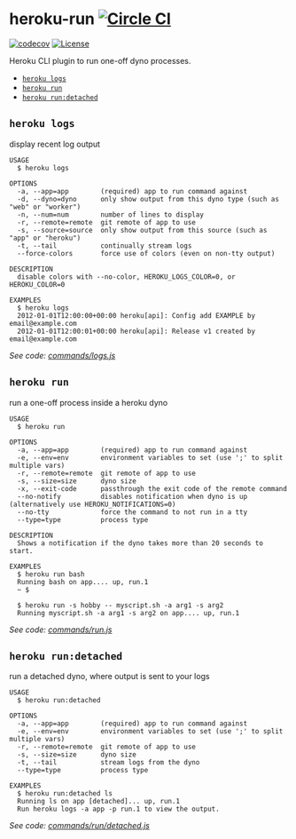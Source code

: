 heroku-run [![Circle CI](https://circleci.com/gh/heroku/heroku-run.svg?style=svg)](https://circleci.com/gh/heroku/heroku-run)
==========

[![codecov](https://codecov.io/gh/heroku/heroku-run/branch/master/graph/badge.svg)](https://codecov.io/gh/heroku/heroku-run)
[![License](https://img.shields.io/github/license/heroku/heroku-run.svg)](https://github.com/heroku/heroku-run/blob/master/LICENSE)

Heroku CLI plugin to run one-off dyno processes.

<!-- commands -->
* [`heroku logs`](#heroku-logs)
* [`heroku run`](#heroku-run)
* [`heroku run:detached`](#heroku-rundetached)

## `heroku logs`

display recent log output

```
USAGE
  $ heroku logs

OPTIONS
  -a, --app=app        (required) app to run command against
  -d, --dyno=dyno      only show output from this dyno type (such as "web" or "worker")
  -n, --num=num        number of lines to display
  -r, --remote=remote  git remote of app to use
  -s, --source=source  only show output from this source (such as "app" or "heroku")
  -t, --tail           continually stream logs
  --force-colors       force use of colors (even on non-tty output)

DESCRIPTION
  disable colors with --no-color, HEROKU_LOGS_COLOR=0, or HEROKU_COLOR=0

EXAMPLES
  $ heroku logs
  2012-01-01T12:00:00+00:00 heroku[api]: Config add EXAMPLE by email@example.com
  2012-01-01T12:00:01+00:00 heroku[api]: Release v1 created by email@example.com
```

_See code: [commands/logs.js](https://github.com/heroku/cli/blob/v7.39.3/packages/run-v5/commands/logs.js)_

## `heroku run`

run a one-off process inside a heroku dyno

```
USAGE
  $ heroku run

OPTIONS
  -a, --app=app        (required) app to run command against
  -e, --env=env        environment variables to set (use ';' to split multiple vars)
  -r, --remote=remote  git remote of app to use
  -s, --size=size      dyno size
  -x, --exit-code      passthrough the exit code of the remote command
  --no-notify          disables notification when dyno is up (alternatively use HEROKU_NOTIFICATIONS=0)
  --no-tty             force the command to not run in a tty
  --type=type          process type

DESCRIPTION
  Shows a notification if the dyno takes more than 20 seconds to start.

EXAMPLES
  $ heroku run bash
  Running bash on app.... up, run.1
  ~ $

  $ heroku run -s hobby -- myscript.sh -a arg1 -s arg2
  Running myscript.sh -a arg1 -s arg2 on app.... up, run.1
```

_See code: [commands/run.js](https://github.com/heroku/cli/blob/v7.39.3/packages/run-v5/commands/run.js)_

## `heroku run:detached`

run a detached dyno, where output is sent to your logs

```
USAGE
  $ heroku run:detached

OPTIONS
  -a, --app=app        (required) app to run command against
  -e, --env=env        environment variables to set (use ';' to split multiple vars)
  -r, --remote=remote  git remote of app to use
  -s, --size=size      dyno size
  -t, --tail           stream logs from the dyno
  --type=type          process type

EXAMPLES
  $ heroku run:detached ls
  Running ls on app [detached]... up, run.1
  Run heroku logs -a app -p run.1 to view the output.
```

_See code: [commands/run/detached.js](https://github.com/heroku/cli/blob/v7.39.3/packages/run-v5/commands/run/detached.js)_
<!-- commandsstop -->
